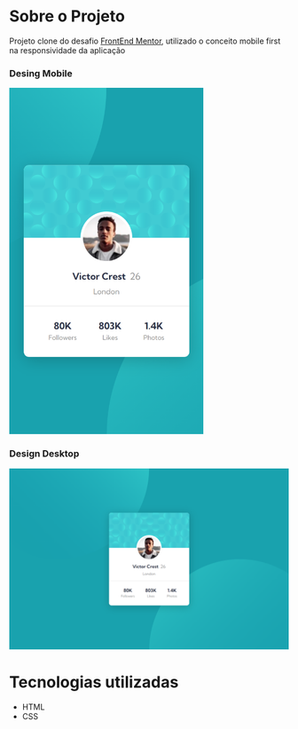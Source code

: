 # Sobre o Projeto
Projeto clone do desafio [FrontEnd Mentor](https://www.frontendmentor.io/challenges/profile-card-component-cfArpWshJ), utilizado o conceito mobile first na responsividade da aplicação

### Desing Mobile
<img src="https://github.com/cloviswrodrigues/profile_card_component/blob/be1de793a73cdd3b4cba309e42f760e94862b056/frontend/assets/design_mobile.png" width="350">


### Design Desktop
![](https://github.com/cloviswrodrigues/profile_card_component/blob/be1de793a73cdd3b4cba309e42f760e94862b056/frontend/assets/design_desktop.png)

# Tecnologias utilizadas
* HTML
* CSS
